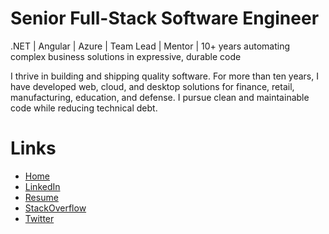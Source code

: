 # Senior Full-Stack Software Engineer
.NET | Angular | Azure | Team Lead | Mentor | 10+ years automating complex business solutions in expressive, durable code

I thrive in building and shipping quality software. For more than ten years, I have developed web, cloud, and desktop solutions for finance, retail, manufacturing, education, and defense. I pursue clean and maintainable code while reducing technical debt.

# Links

 - [Home](https://collinmbarrett.com/)
 - [LinkedIn](https://www.linkedin.com/in/collinbarrett)
 - [Resume](https://collinmbarrett.com/resume/pdf/)
 - [StackOverflow ](https://stackoverflow.com/story/collinbarrett)
 - [Twitter](https://twitter.com/collinbarrett)
